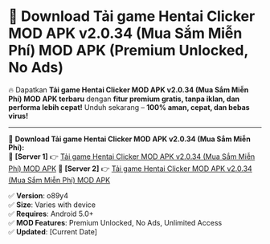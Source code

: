 # 🚀 Download Tải game Hentai Clicker MOD APK v2.0.34 (Mua Sắm Miễn Phí) MOD APK (Premium Unlocked, No Ads)  

🔥 Dapatkan **Tải game Hentai Clicker MOD APK v2.0.34 (Mua Sắm Miễn Phí) MOD APK terbaru** dengan **fitur premium gratis, tanpa iklan, dan performa lebih cepat!** Unduh sekarang – **100% aman, cepat, dan bebas virus!**  

---


🔽 **Download Tải game Hentai Clicker MOD APK v2.0.34 (Mua Sắm Miễn Phí):**  
🔹 **[Server 1]** 👉 [Tải game Hentai Clicker MOD APK v2.0.34 (Mua Sắm Miễn Phí) MOD APK](https://apkcomod.com?title=Tải_game_Hentai_Clicker_MOD_APK_v2.0.34_(Mua_Sắm_Miễn_Phí))  
🔹 **[Server 2]** 👉 [Tải game Hentai Clicker MOD APK v2.0.34 (Mua Sắm Miễn Phí) MOD APK](https://apkcomod.com?title=Tải_game_Hentai_Clicker_MOD_APK_v2.0.34_(Mua_Sắm_Miễn_Phí))  


✅ **Version**: o89y4  
✅ **Size**: Varies with device  
✅ **Requires**: Android 5.0+  
✅ **MOD Features**: Premium Unlocked, No Ads, Unlimited Access  
✅ **Updated**: [Current Date]  